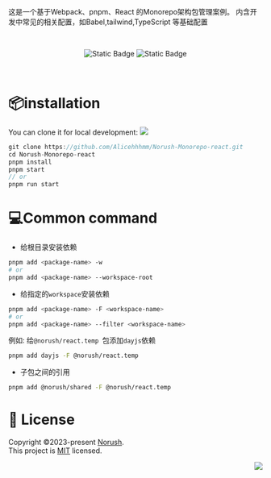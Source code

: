 
<p align="left">
  这是一个基于Webpack、pnpm、React 的Monorepo架构包管理案例。
内含开发中常见的相关配置，如Babel,tailwind,TypeScript 等基础配置
</p>
<br/>
<p align="center">
<img alt="Static Badge" src="https://img.shields.io/badge/npm-%5E9.0.0-green?style=for-the-badge">

<img alt="Static Badge" src="https://img.shields.io/badge/node-%5E18.0.0%20%7C%7C%20%5E20.0.0%20%7C%7C%20%5E22.0.0-green?style=for-the-badge">

</p>
<br/>

# 📦installation 
You can clone it for local development:
[![][pnpm-shield]][pnpm-link]

```js
git clone https://github.com/Alicehhhmm/Norush-Monorepo-react.git
cd Norush-Monorepo-react
pnpm install
pnpm start 
// or
pnpm run start
```

# 💻Common command


- 给根目录安装依赖
```bash
pnpm add <package-name> -w
# or
pnpm add <package-name> --workspace-root
```

- 给指定的`workspace`安装依赖

```bash
pnpm add <package-name> -F <workspace-name>
# or
pnpm add <package-name> --filter <workspace-name>
```
例如: 给`@norush/react.temp `包添加`dayjs`依赖
```bash
pnpm add dayjs -F @norush/react.temp 
```
- 子包之间的引用
```bash
pnpm add @norush/shared -F @norush/react.temp 
```
  

# 📝 License

Copyright ©2023-present [Norush][profile-link]. <br />
This project is [MIT](./LICENSE) licensed.

<div align="right">

[![][back-to-top]](#readme-top)

</div>

<!-- LINK GROUP -->

[back-to-top]: https://img.shields.io/badge/back_to_top-%E2%AC%86-25c2a0?style=for-the-badge&logoColor=green
[pnpm-link]: https://pnpm.io/
[pnpm-shield]: https://img.shields.io/badge/pnpm-v9.14.0-brightgreen?style=for-the-badge&logo=pnpm&label=pnpm&labelColor=block&color=f69220
[rspack-link]: https://rspack.dev/zh/index
[rspack-shield]: https://img.shields.io/badge/rspack-V1.0.0-brightgreen?style=for-the-badge&logo=rspack&label=Rspack&labelColor=block&color=ffc920
[profile-link]: https://github.com/Alicehhhmm

